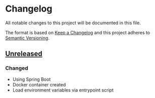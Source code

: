 # Changelog
All notable changes to this project will be documented in this file.

The format is based on [Keep a Changelog](http://keepachangelog.com/en/1.0.0/)
and this project adheres to [Semantic Versioning](http://semver.org/spec/v2.0.0.html).

## [Unreleased]
### Changed
- Using Spring Boot
- Docker container created
- Load environment variables via entrypoint script

[Unreleased]: https://github.com/ACWI-SSWD/nldi-services/compare/nldi-services-0.7.0...master
